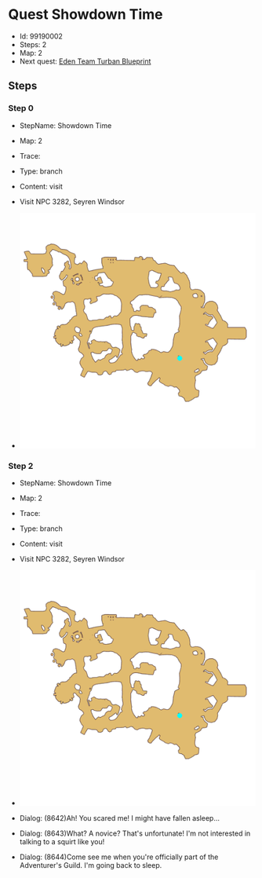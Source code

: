 # Quest Showdown Time

- Id: 99190002
- Steps: 2
- Map: 2
- Next quest: [Eden Team Turban Blueprint](99200001.md)

## Steps

### Step 0
- StepName:  Showdown Time
- Map:  2
- Trace:  
- Type:  branch
- Content:  visit
- Visit NPC 3282, Seyren Windsor

- ![images/99190002_0.png](images/99190002_0.png)


### Step 2
- StepName:  Showdown Time
- Map:  2
- Trace:  
- Type:  branch
- Content:  visit
- Visit NPC 3282, Seyren Windsor

- ![images/99190002_2.png](images/99190002_2.png)
- Dialog: (8642)Ah! You scared me! I might have fallen asleep...
- Dialog: (8643)What? A novice? That's unfortunate! I'm not interested in talking to a squirt like you!
- Dialog: (8644)Come see me when you're officially part of the Adventurer's Guild. I'm going back to sleep.


